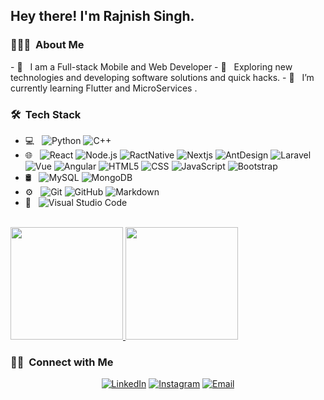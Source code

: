 <h2> Hey there! I'm Rajnish Singh.</h2>

<h3> 👨🏻‍💻 &nbsp;About Me </h3>
- 🤔 &nbsp; I am a Full-stack Mobile and Web Developer
- 🤔 &nbsp; Exploring new technologies and developing software solutions and quick hacks.
- 🤔 &nbsp; I’m currently learning Flutter and MicroServices .

<h3> 🛠 &nbsp;Tech Stack</h3>

- 💻 &nbsp;
  ![Python](https://img.shields.io/badge/-Python-333333?style=flat&logo=python)
  ![C++](https://img.shields.io/badge/-C++-333333?style=flat&logo=C%2B%2B&logoColor=00599C)
- 🌐 &nbsp;
  ![React](https://img.shields.io/badge/-React-333333?style=flat&logo=react)
  ![Node.js](https://img.shields.io/badge/-Node.js-333333?style=flat&logo=node.js)
  ![RactNative](https://img.shields.io/badge/-Node.js-333333?style=flat&logo=reactnative)
  ![Nextjs](https://img.shields.io/badge/-Node.js-333333?style=flat&logo=next.js)
  ![AntDesign](https://img.shields.io/badge/-Node.js-333333?style=flat&logo=antdesign)
  ![Laravel](https://img.shields.io/badge/-Node.js-333333?style=flat&logo=laravel)
  ![Vue](https://img.shields.io/badge/-Node.js-333333?style=flat&logo=vue.js)
  ![Angular](https://img.shields.io/badge/-Node.js-333333?style=flat&logo=angular.js)
  ![HTML5](https://img.shields.io/badge/-HTML5-333333?style=flat&logo=HTML5)
  ![CSS](https://img.shields.io/badge/-CSS-333333?style=flat&logo=CSS3&logoColor=1572B6)
  ![JavaScript](https://img.shields.io/badge/-JavaScript-333333?style=flat&logo=javascript)
  ![Bootstrap](https://img.shields.io/badge/-Bootstrap-333333?style=flat&logo=bootstrap&logoColor=563D7C)
- 🛢 &nbsp;
  ![MySQL](https://img.shields.io/badge/-MySQL-333333?style=flat&logo=mysql)
  ![MongoDB](https://img.shields.io/badge/-MongoDB-333333?style=flat&logo=mongodb)
- ⚙️ &nbsp;
  ![Git](https://img.shields.io/badge/-Git-333333?style=flat&logo=git)
  ![GitHub](https://img.shields.io/badge/-GitHub-333333?style=flat&logo=github)
  ![Markdown](https://img.shields.io/badge/-Markdown-333333?style=flat&logo=markdown)
- 🔧 &nbsp;
  ![Visual Studio Code](https://img.shields.io/badge/-Visual%20Studio%20Code-333333?style=flat&logo=visual-studio-code&logoColor=007ACC)

<br/>

<a href="https://github.com/rajnish42413">
  <img height="180em" src="https://github-readme-stats.vercel.app/api?username=rajnish42413&theme=tokyonight&show_icons=true" />
  <img height="180em" src="https://github-readme-stats.vercel.app/api/top-langs/?username=rajnish42413&theme=tokyonight&layout=compact" />
</a>

<br/>

<h3> 🤝🏻 &nbsp;Connect with Me </h3>

<p align="center">
<a href="https://www.linkedin.com/in/rajnish42413/"><img alt="LinkedIn" src="https://img.shields.io/badge/LinkedIn-rajnish42413-blue?style=flat-square&logo=linkedin"></a>
<a href="https://www.instagram.com/rajnish42413/"><img alt="Instagram" src="https://img.shields.io/badge/Instagram-rajnish42413-blue?style=flat-square&logo=instagram"></a>
<a href="mailto:rajnish42413@gmail.com"><img alt="Email" src="https://img.shields.io/badge/Email-rajnish42413@gmail.com-blue?style=flat-square&logo=gmail"></a>
</p>
